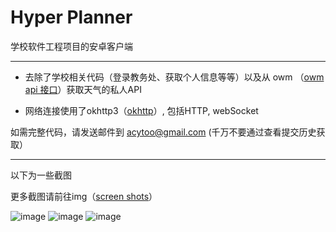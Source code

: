 # Hyper Planner
学校软件工程项目的安卓客户端

----
- 去除了学校相关代码（登录教务处、获取个人信息等等）以及从 owm （[owm api 接口](http://api.openweathermap.org, "owm api")）获取天气的私人API

- 网络连接使用了okhttp3（[okhttp](https://github.com/square/okhttp, "okhttp")）, 包括HTTP, webSocket

如需完整代码，请发送邮件到 acytoo@gmail.com (千万不要通过查看提交历史获取）

----
以下为一些截图

更多截图请前往img（[screen shots](https://github.com/Acytoo/NewHpClient/tree/master/imgs, "img")）

![image](http://github.com/Acytoo/NewHpClient/tree/master/imgs/Screenshot_20180522-010701.png)
![image](http://github.com/Acytoo/NewHpClient/tree/master/imgs/Screenshot_20180522-010612.png)
![image](http://github.com/Acytoo/NewHpClient/tree/master/imgs/Screenshot_20180522-010807.png)

